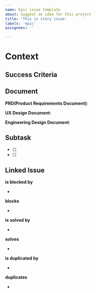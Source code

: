 ```yaml
---
name: Epic issue template
about: Suggest an idea for this project
title: 'This is story issue'
labels: 'epic'
assignees: ''

---
```


# Context

## Success Criteria

## Document

**PRD(Product Requirements Document)**:

**UX Design Document**:

**Engineering Design Document**:

## Subtask
- [ ] 
- [ ] 

## Linked Issue
**is blocked by**

-

**blocks**

-

**is solved by**

-

**solves**

-

**is duplicated by**

-

**duplicates**

- 